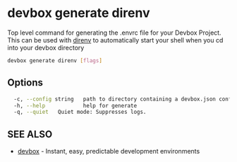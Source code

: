 # devbox generate direnv

Top level command for generating the .envrc file for your Devbox Project. This can be used with [direnv](../ide_configuration/direnv.md) to automatically start your shell when you cd into your devbox directory

```bash
devbox generate direnv [flags]
```

## Options

```bash
  -c, --config string   path to directory containing a devbox.json config file
  -h, --help            help for generate
  -q, --quiet   Quiet mode: Suppresses logs.
```

## SEE ALSO

* [devbox](devbox.md)	 - Instant, easy, predictable development environments
